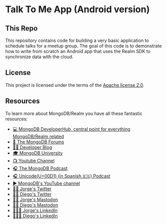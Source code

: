 # Talk To Me App (Android version)

## This Repo

This repository contains code for building a very basic application to schedule talks for a meetup group.  The goal of
this code is to demonstrate how to write from scratch an Android app that uses the Realm SDK to synchronize data with
the cloud.

## License

This project is licensed under the terms of the [Apache license 2.0](./LICENSE.txt).

## Resources

To learn more about MongoDB/Realm you have all these fantastic resources:

- [💻 MongoDB DeveloperHub, central point for everything MongoDB/Realm related](https://www.mongodb.com/developer)
- [💬 The MongoDB Forums](https://www.mongodb.com/community/forums/)
- [👩‍💻 Developer Blog](https://developer.mongodb.com/learn/?content=Articles#main)
- [🎓 MongoDB University](https://university.mongodb.com/)
- [📺 Youtube Channel](https://www.youtube.com/c/MongoDBofficial)
- [🎧 The MongoDB Podcast](https://developer.mongodb.com/learn/?content=Podcasts#main)
- [🎧 Unicode(U+00D1) (in Spanish 🇪🇸) Podcast](https://twitter.com/UnicodeU00D1)
- [▶️ MongoDB's YouTube channel](https://www.youtube.com/c/MongoDBofficial)
- [🙋🏻‍ Jorge's Twitter](https://twitter.com/jdortiz)
- [🙋🏻‍ Diego's Twitter](https://twitter.com/dfreniche)
- [🙋🏻‍ Jorge's Mastodon](https://fosstodon.org/@jdortiz)
- [🙋🏻‍ Diego's Mastodon](https://mastodon.social/@dfreniche)
- [🧑🏻‍💻 Jorge's LinkedIn](https://www.linkedin.com/in/jorgeortiz/)
- [🧑🏻‍💻 Diego's LinkedIn](https://www.linkedin.com/in/dfreniche/)
